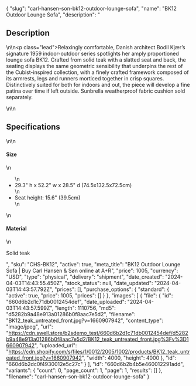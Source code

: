 {
  "slug": "carl-hansen-son-bk12-outdoor-lounge-sofa",
  "name": "BK12 Outdoor Lounge Sofa",
  "description": "<h2>Description</h2>\n<!-- split -->\n<p class=\"lead\">Relaxingly comfortable, Danish architect Bodil Kjær’s signature 1959 indoor-outdoor series spotlights her amply proportioned lounge sofa BK12. Crafted from solid teak with a slatted seat and back, the seating displays the same geometric sensibility that underpins the rest of the Cubist-inspired collection, with a finely crafted framework composed of its armrests, legs and runners morticed together in crisp squares. Distinctively suited for both for indoors and out, the piece will develop a fine patina over time if left outside. Sunbrella weatherproof fabric cushion sold separately.</p>\n<!-- split -->\n<h2>Specifications</h2>\n<!-- split -->\n<h4>Size</h4>\n<ul>\n<li>29.3\" h x 52.2\" w x 28.5\" d (74.5x132.5x72.5cm)</li>\n<li>Seat height: 15.6\" (39.5cm)</li>\n</ul>\n<h4>Material</h4>\n<p>Solid teak</p>",
  "sku": "CHS-BK12",
  "active": true,
  "meta_title": "BK12 Outdoor Lounge Sofa | Buy Carl Hansen & Søn online at A+R",
  "price": 1005,
  "currency": "USD",
  "type": "physical",
  "delivery": "shipment",
  "date_created": "2024-04-03T14:43:55.450Z",
  "stock_status": null,
  "date_updated": "2024-04-03T14:43:57.792Z",
  "prices": [],
  "purchase_options": {
    "standard": {
      "active": true,
      "price": 1005,
      "prices": []
    }
  },
  "images": [
    {
      "file": {
        "id": "660d6b2d1c71db0012454def",
        "date_uploaded": "2024-04-03T14:43:57.599Z",
        "length": 1110756,
        "md5": "d5282b9a48e913a01286b0f8aac7e5d2",
        "filename": "BK12_teak_untreated_front.jpg?v=1660907942",
        "content_type": "image/jpeg",
        "url": "https://cdn.swell.store/b2sdemo_test/660d6b2d1c71db0012454def/d5282b9a48e913a01286b0f8aac7e5d2/BK12_teak_untreated_front.jpg%3Fv%3D1660907942",
        "uploaded_url": "https://cdn.shopify.com/s/files/1/0012/2005/1002/products/BK12_teak_untreated_front.jpg?v=1660907942",
        "width": 4000,
        "height": 4000
      },
      "id": "660d6b2dc0f4930012e5c27c"
    }
  ],
  "id": "660d6b2b4b5e460012291add",
  "variants": {
    "count": 0,
    "page_count": 1,
    "page": 1,
    "results": []
  },
  "filename": "carl-hansen-son-bk12-outdoor-lounge-sofa"
}